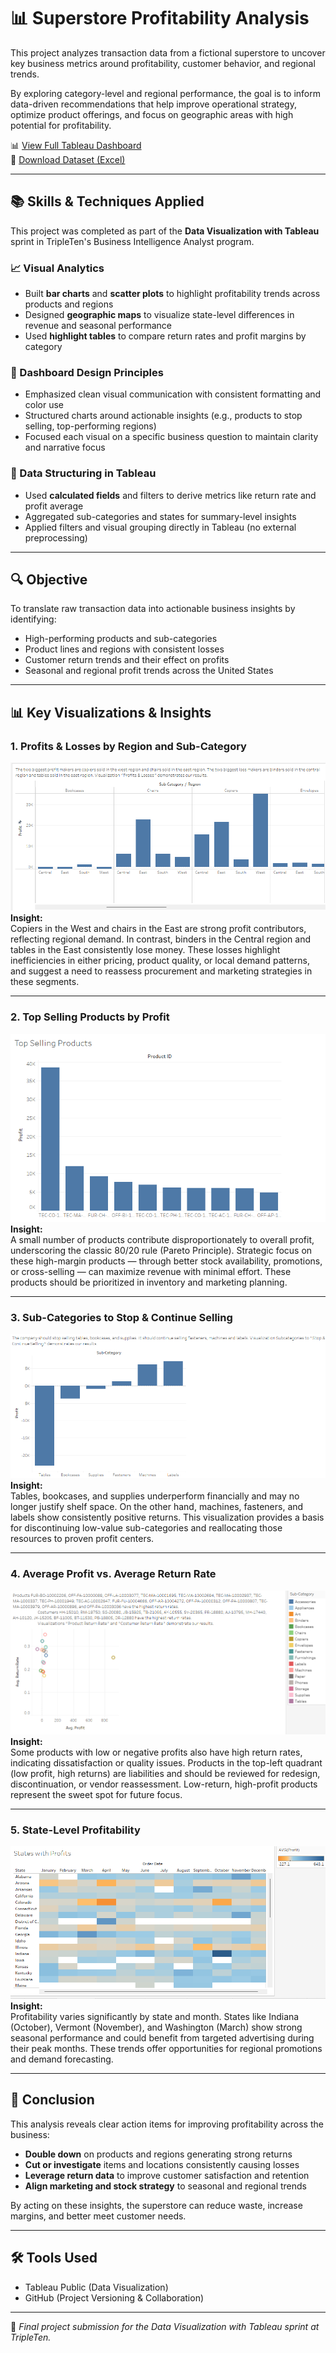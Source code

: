 # 📊 Superstore Profitability Analysis

This project analyzes transaction data from a fictional superstore to uncover key business metrics around profitability, customer behavior, and regional trends.

By exploring category-level and regional performance, the goal is to inform data-driven recommendations that help improve operational strategy, optimize product offerings, and focus on geographic areas with high potential for profitability.

📊 [View Full Tableau Dashboard](https://public.tableau.com/views/superstore-profitability-analysis/AverageProfitvsAverageRetunRate)  
📄 [Download Dataset (Excel)](https://practicum-content.s3.us-west-1.amazonaws.com/data-eng/remodeled/dvwt/Superstore.xls?etag=4616d537c163874941cf5fc3c9002fa8)

---

## 📚 Skills & Techniques Applied

This project was completed as part of the **Data Visualization with Tableau** sprint in TripleTen's Business Intelligence Analyst program.

### 📈 Visual Analytics
- Built **bar charts** and **scatter plots** to highlight profitability trends across products and regions  
- Designed **geographic maps** to visualize state-level differences in revenue and seasonal performance  
- Used **highlight tables** to compare return rates and profit margins by category

### 🎯 Dashboard Design Principles
- Emphasized clean visual communication with consistent formatting and color use  
- Structured charts around actionable insights (e.g., products to stop selling, top-performing regions)  
- Focused each visual on a specific business question to maintain clarity and narrative focus

### 🔧 Data Structuring in Tableau
- Used **calculated fields** and filters to derive metrics like return rate and profit average  
- Aggregated sub-categories and states for summary-level insights  
- Applied filters and visual grouping directly in Tableau (no external preprocessing)

---

## 🔍 Objective

To translate raw transaction data into actionable business insights by identifying:

- High-performing products and sub-categories  
- Product lines and regions with consistent losses  
- Customer return trends and their effect on profits  
- Seasonal and regional profit trends across the United States

---

## 📊 Key Visualizations & Insights

### 1. Profits & Losses by Region and Sub-Category  
![Profits & Losses](visualizations/profits_and_losses.png)  
**Insight:**  
Copiers in the West and chairs in the East are strong profit contributors, reflecting regional demand. In contrast, binders in the Central region and tables in the East consistently lose money. These losses highlight inefficiencies in either pricing, product quality, or local demand patterns, and suggest a need to reassess procurement and marketing strategies in these segments.

---

### 2. Top Selling Products by Profit  
![Top Selling Products](visualizations/top_selling_products.png)  
**Insight:**  
A small number of products contribute disproportionately to overall profit, underscoring the classic 80/20 rule (Pareto Principle). Strategic focus on these high-margin products — through better stock availability, promotions, or cross-selling — can maximize revenue with minimal effort. These products should be prioritized in inventory and marketing planning.

---

### 3. Sub-Categories to Stop & Continue Selling  
![Stop & Continue Selling](visualizations/subcategories_to_stop_&_continue_selling.png)  
**Insight:**  
Tables, bookcases, and supplies underperform financially and may no longer justify shelf space. On the other hand, machines, fasteners, and labels show consistently positive returns. This visualization provides a basis for discontinuing low-value sub-categories and reallocating those resources to proven profit centers.

---

### 4. Average Profit vs. Average Return Rate  
![Avg Profit vs Return Rate](visualizations/average_profit_vs_average_return_rate.png)  
**Insight:**  
Some products with low or negative profits also have high return rates, indicating dissatisfaction or quality issues. Products in the top-left quadrant (low profit, high returns) are liabilities and should be reviewed for redesign, discontinuation, or vendor reassessment. Low-return, high-profit products represent the sweet spot for future focus.

---

### 5. State-Level Profitability  
![States with Profit](visualizations/states_with_profit.png)  
**Insight:**  
Profitability varies significantly by state and month. States like Indiana (October), Vermont (November), and Washington (March) show strong seasonal performance and could benefit from targeted advertising during their peak months. These trends offer opportunities for regional promotions and demand forecasting.

---

## 🧠 Conclusion

This analysis reveals clear action items for improving profitability across the business:

- **Double down** on products and regions generating strong returns  
- **Cut or investigate** items and locations consistently causing losses  
- **Leverage return data** to improve customer satisfaction and retention  
- **Align marketing and stock strategy** to seasonal and regional trends

By acting on these insights, the superstore can reduce waste, increase margins, and better meet customer needs.

---

## 🛠 Tools Used

- Tableau Public (Data Visualization)  
- GitHub (Project Versioning & Collaboration)

---

🚀 *Final project submission for the Data Visualization with Tableau sprint at TripleTen.*
